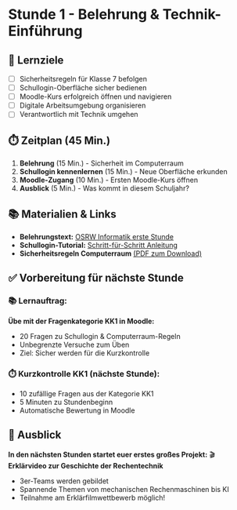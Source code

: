 # Stunde 1 - Belehrung & Technik-Einführung

## 🎯 Lernziele
- [ ] Sicherheitsregeln für Klasse 7 befolgen
- [ ] Schullogin-Oberfläche sicher bedienen
- [ ] Moodle-Kurs erfolgreich öffnen und navigieren
- [ ] Digitale Arbeitsumgebung organisieren
- [ ] Verantwortlich mit Technik umgehen

## ⏱️ Zeitplan (45 Min.)
1. **Belehrung** (15 Min.) - Sicherheit im Computerraum
2. **Schullogin kennenlernen** (15 Min.) - Neue Oberfläche erkunden
3. **Moodle-Zugang** (10 Min.) - Ersten Moodle-Kurs öffnen
4. **Ausblick** (5 Min.) - Was kommt in diesem Schuljahr?

## 📚 Materialien & Links
- **Belehrungstext:** [OSRW Informatik erste Stunde](https://osrw.de/fachschaften/informatik/erste-stunde/)
- **Schullogin-Tutorial:** [Schritt-für-Schritt Anleitung](https://docs.schullogin.de/Index.html)
- **Sicherheitsregeln Computerraum** [(PDF zum Download)](https://osrw.de/fachraumordnung-informatik)

## ✅ Vorbereitung für nächste Stunde
### 📚 Lernauftrag:
**Übe mit der Fragenkategorie KK1 in Moodle:**
- 20 Fragen zu Schullogin & Computerraum-Regeln
- Unbegrenzte Versuche zum Üben
- Ziel: Sicher werden für die Kurzkontrolle

### ⏱️ Kurzkontrolle KK1 (nächste Stunde):
- 10 zufällige Fragen aus der Kategorie KK1
- 5 Minuten zu Stundenbeginn
- Automatische Bewertung in Moodle

## 🚀 Ausblick
**In den nächsten Stunden startet euer erstes großes Projekt:** 🎬 **Erklärvideo zur Geschichte der Rechentechnik**
- 3er-Teams werden gebildet
- Spannende Themen von mechanischen Rechenmaschinen bis KI
- Teilnahme am Erklärfilmwettbewerb möglich!
